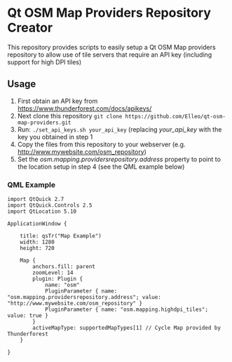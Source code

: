 # Qt OSM Map Providers Repository Creator

This repository provides scripts to easily setup a Qt OSM Map providers repository to allow use of tile servers that require an API key (including support for high DPI tiles)

## Usage

1. First obtain an API key from https://www.thunderforest.com/docs/apikeys/
2. Next clone this repository `git clone https://github.com/Elleo/qt-osm-map-providers.git`
3. Run: `./set_api_keys.sh your_api_key` (replacing *your_api_key* with the key you obtained in step 1
4. Copy the files from this repository to your webserver (e.g. http://www.mywebsite.com/osm_repository)
5. Set the *osm.mapping.providersrepository.address* property to point to the location setup in step 4 (see the QML example below)

### QML Example

```
import QtQuick 2.7
import QtQuick.Controls 2.5
import QtLocation 5.10

ApplicationWindow {

    title: qsTr("Map Example")
    width: 1280
    height: 720

    Map {
        anchors.fill: parent
        zoomLevel: 14
        plugin: Plugin {
            name: "osm"
            PluginParameter { name: "osm.mapping.providersrepository.address"; value: "http://www.mywebsite.com/osm_repository" }
            PluginParameter { name: "osm.mapping.highdpi_tiles"; value: true }
        }
        activeMapType: supportedMapTypes[1] // Cycle Map provided by Thunderforest
    }
    
}

```
